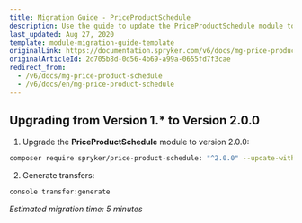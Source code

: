 ```yaml
---
title: Migration Guide - PriceProductSchedule
description: Use the guide to update the PriceProductSchedule module to a newer version.
last_updated: Aug 27, 2020
template: module-migration-guide-template
originalLink: https://documentation.spryker.com/v6/docs/mg-price-product-schedule
originalArticleId: 2d705b8d-0d56-4b69-a99a-0655fd7f3cae
redirect_from:
  - /v6/docs/mg-price-product-schedule
  - /v6/docs/en/mg-price-product-schedule
---
```


## Upgrading from Version 1.* to Version 2.0.0

1. Upgrade the **PriceProductSchedule** module to version 2.0.0:

```bash
composer require spryker/price-product-schedule: "^2.0.0" --update-with-dependencies
```

2. Generate transfers:

```bash
console transfer:generate
```

*Estimated migration time: 5 minutes*
